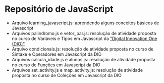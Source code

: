 # Repositório de JavaScript
<ul>
    <li>Arquivo learning_javascript.js: aprendendo alguns conceitos básicos de Javascript</li>
    <li>Arquivos palindromo.js e vetor_par.js: resolução de atividade proposta no curso de Variáveis e Tipos em Javascript da <a href="https://web.digitalinnovation.one/">"Digital Innovation One (DIO)"</a></li>
 <li>Arquivo condicionais.js: resolução de atividade proposta no curso de Sintaxe e Operadores em Javascript da DIO</li>
    <li>Arquivos calcula_idade.js e alunos.js: resolução de atividade proposta no curso de Funções em Javascript da DIO</li>
    <li>Arquivos set_activity.js e map_activity.js: resolução de atividade proposta no curso de Coleções em Javascript da DIO</li>
</ul> 
